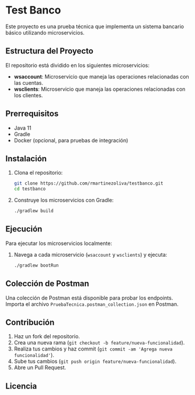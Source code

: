 # Test Banco

Este proyecto es una prueba técnica que implementa un sistema bancario básico utilizando microservicios.

## Estructura del Proyecto

El repositorio está dividido en los siguientes microservicios:

- **wsaccount**: Microservicio que maneja las operaciones relacionadas con las cuentas.
- **wsclients**: Microservicio que maneja las operaciones relacionadas con los clientes.

## Prerrequisitos

- Java 11
- Gradle
- Docker (opcional, para pruebas de integración)

## Instalación

1. Clona el repositorio:
    ```sh
    git clone https://github.com/rmartinezoliva/testbanco.git
    cd testbanco
    ```

2. Construye los microservicios con Gradle:
    ```sh
    ./gradlew build
    ```

## Ejecución

Para ejecutar los microservicios localmente:

1. Navega a cada microservicio (`wsaccount` y `wsclients`) y ejecuta:
    ```sh
    ./gradlew bootRun
    ```

## Colección de Postman

Una colección de Postman está disponible para probar los endpoints. Importa el archivo `PruebaTecnica.postman_collection.json` en Postman.



## Contribución

1. Haz un fork del repositorio.
2. Crea una nueva rama (`git checkout -b feature/nueva-funcionalidad`).
3. Realiza tus cambios y haz commit (`git commit -am 'Agrega nueva funcionalidad'`).
4. Sube tus cambios (`git push origin feature/nueva-funcionalidad`).
5. Abre un Pull Request.

## Licencia